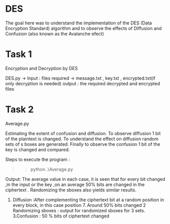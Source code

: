 # DES

The goal here was to understand the implementation of the DES (Data Encryption Standard) algorithm and to observe the effects of Diffusion and Confusion (also known as the Avalanche efect)

# Task 1

Encryption and Decryption by DES

DES.py -> Input : files required -> message.txt , key.txt , encrypted.txt(if only decryption is needed)
          output : the required decrypted and encrypted files
          
# Task 2

Average.py

Estimating the extent of confusion and diffusion.
To observe diffusion 1 bit of the plaintext is changed. To understand the effect on diffusion random sets of s boxes are generated.
Finally to observe the confusion 1 bit of the key is changed and compared.

Steps to execute the program :
>> python .\Average.py

Output: The average value in each case, it is seen that for every bit changed ,in the input or
the key ,on an average 50% bits are changed in the ciphertext . Randomizing the sboxes also
yields similar results.
1. Diffusion :After complementing the ciphertext bit at a random position in every block, in
this case position 7. Around 50% bits changed
2 Randomizing sboxes : output for randomized sboxes for 3 sets.
3.Confusion : 50 % bits of ciphertext changed
